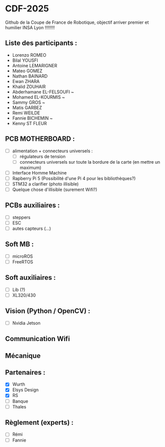 # CDF-2025
Github de la Coupe de France de Robotique, objectif arriver premier et humilier INSA Lyon !!!!!!!!

## Liste des participants :
- Lorenzo ROMEO
- Bilal YOUSFI
- Antoine LEMARIGNER
- Mateo GOMEZ
- Nathan BAINARD
- Ewan ZHARA
- Khalid ZOUHAIR
- Abderhamane EL-FELSOUFI ~
- Mohamed EL-KOURMIS ~
- Sammy GROS ~
- Matis GARBEZ
- Remi WEILDE
- Fannie BICHEMIN ~
- Kenny ST FLEUR

## PCB MOTHERBOARD :
- [ ] alimentation + connecteurs universels :
  - [ ] régulateurs de tension
  - [ ] connecteurs universels sur toute la bordure de la carte (en mettre un maximum)
- [ ] Interface Homme Machine
- [ ] Rapberry Pi 5 (Possibilité d'une Pi 4 pour les bibliothèques?)
- [ ] STM32 a clarifier (photo illisible)
- [ ] Quelque chose d'illisible (surement Wifi?)

## PCBs auxiliaires :
- [ ] steppers
- [ ] ESC
- [ ] autes capteurs (...)

## Soft MB :
- [ ] microROS
- [ ] FreeRTOS

## Soft auxiliaires :
- [ ] Lib (?)
- [ ] XL320/430

## Vision (Python / OpenCV) :
- [ ] Nvidia Jetson

## Communication Wifi

## Mécanique

## Partenaires :
- [x] Wurth
- [x] Elsys Design
- [x] RS
- [ ] Banque
- [ ] Thales

## Règlement (experts) :
- [ ] Rémi
- [ ] Fannie
